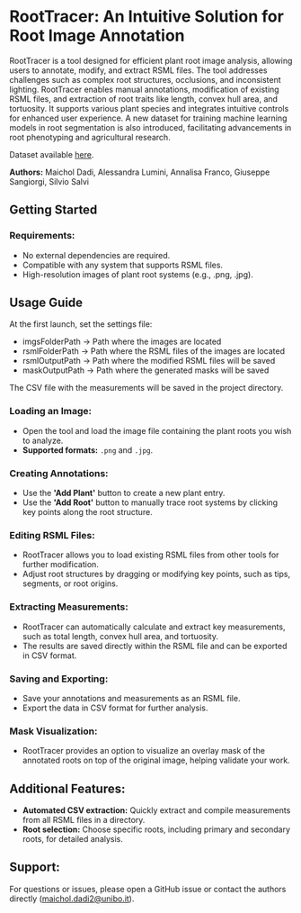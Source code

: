 # RootTracer: An Intuitive Solution for Root Image Annotation

RootTracer is a tool designed for efficient plant root image analysis, allowing users to annotate, modify, and extract RSML files. 
The tool addresses challenges such as complex root structures, occlusions, and inconsistent lighting. 
RootTracer enables manual annotations, modification of existing RSML files, and extraction of root traits like length, convex hull area, and tortuosity. 
It supports various plant species and integrates intuitive controls for enhanced user experience.
A new dataset for training machine learning models in root segmentation is also introduced, facilitating advancements in root phenotyping and agricultural research.

Dataset available [here](https://github.com/MaicholD95/Barley-plant-datase).

**Authors:** Maichol Dadi, Alessandra Lumini, Annalisa Franco, Giuseppe Sangiorgi, Silvio Salvi


## Getting Started

### Requirements:
- No external dependencies are required.
- Compatible with any system that supports RSML files.
- High-resolution images of plant root systems (e.g., .png, .jpg).


## Usage Guide
At the first launch, set the settings file:

- imgsFolderPath -> Path where the images are located  
- rsmlFolderPath -> Path where the RSML files of the images are located
- rsmlOutputPath -> Path where the modified RSML files will be saved
- maskOutputPath -> Path where the generated masks will be saved

The CSV file with the measurements will be saved in the project directory.

### Loading an Image:
- Open the tool and load the image file containing the plant roots you wish to analyze.
- **Supported formats:** `.png` and `.jpg`.

### Creating Annotations:
- Use the **'Add Plant'** button to create a new plant entry.
- Use the **'Add Root'** button to manually trace root systems by clicking key points along the root structure.

### Editing RSML Files:
- RootTracer allows you to load existing RSML files from other tools for further modification.
- Adjust root structures by dragging or modifying key points, such as tips, segments, or root origins.

### Extracting Measurements:
- RootTracer can automatically calculate and extract key measurements, such as total length, convex hull area, and tortuosity.
- The results are saved directly within the RSML file and can be exported in CSV format.

### Saving and Exporting:
- Save your annotations and measurements as an RSML file.
- Export the data in CSV format for further analysis.

### Mask Visualization:
- RootTracer provides an option to visualize an overlay mask of the annotated roots on top of the original image, helping validate your work.

## Additional Features:
- **Automated CSV extraction:** Quickly extract and compile measurements from all RSML files in a directory.
- **Root selection:** Choose specific roots, including primary and secondary roots, for detailed analysis.

## Support:
For questions or issues, please open a GitHub issue or contact the authors directly (maichol.dadi2@unibo.it).


